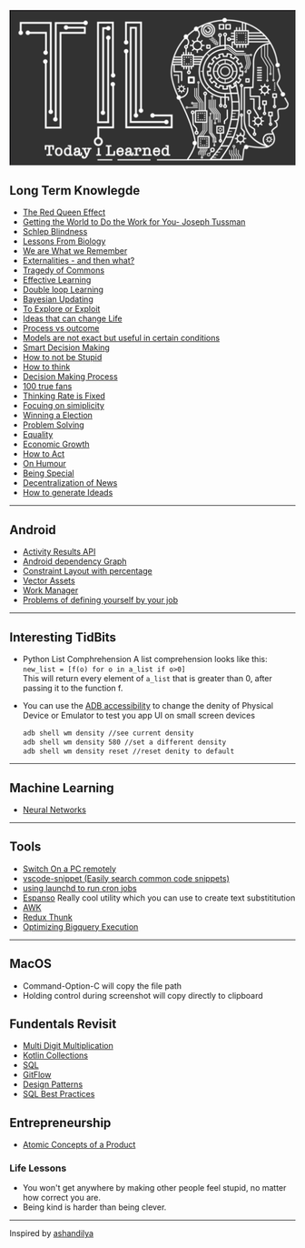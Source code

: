 ![banner](./banner.png)

## Long Term Knowlegde
- [The Red Queen Effect](https://fundooprofessor.wordpress.com/2012/09/16/red_queen/)
- [Getting the World to Do the Work for You- Joseph Tussman](https://fs.blog/2016/02/joseph-tussman/)
- [Schlep Blindness](./essays/schlep_blindness.md)
- [Lessons From Biology](https://fs.blog/2015/08/will-durant-the-three-lessons-of-biological-history/)
- [We are What we Remember](https://fs.blog/2021/01/we-remember/)
- [Externalities - and then what?](https://fs.blog/2019/09/externalities-why-we-can-never-do-one-thing/)
- [Tragedy of Commons](https://fs.blog/2011/08/the-tragedy-of-the-commons/)
- [Effective Learning](https://fs.blog/learning/)
- [Double loop Learning](https://fs.blog/2018/06/double-loop-learning/)
- [Bayesian Updating](https://fs.blog/2018/09/bayes-theorem/)
- [To Explore or Exploit](https://fs.blog/2020/11/explore-or-exploit-how-to-choose-new-opportunities/)
- [Ideas that can change Life](https://www.collaborativefund.com/blog/ideas-that-changed-my-life/)
- [Process vs outcome](https://fs.blog/2014/07/paula-scher-on-process-versus-outcome/)
- [Models are not exact but useful in certain conditions](https://fs.blog/2017/06/all-models-are-wrong/)
- [Smart Decision Making](https://fs.blog/smart-decisions/)
- [How to not be Stupid](https://fs.blog/2019/01/how-not-to-be-stupid/)
- [How to think](https://fs.blog/2015/08/how-to-think/)
- [Decision Making Process](long_term_knowledge/decision_making_process.md)
- [100 true fans](https://a16z.com/2020/02/06/100-true-fans/)
- [Thinking Rate is Fixed](https://fs.blog/2021/03/thinking-rate-fixed/)
- [Focuing on simiplicity](https://fs.blog/2014/12/albert-einstein-simplicity/)
- [Winning a Election](https://fs.blog/2012/03/5-things-cicero-can-teach-you-about-winning-an-election/)
- [Problem Solving](https://fs.blog/2011/05/problem-solving-tools/)
- [Equality](https://fs.blog/2021/03/john-stuart-mills-equality/)
- [Economic Growth](https://eriktorenberg.substack.com/p/on-economic-growth)
- [How to Act](https://fs.blog/2013/10/marcus-aurelius-how-to-act/)
- [On Humour](https://eriktorenberg.substack.com/p/on-humor)
- [Being Special](https://www.mysupersecretdiary.com/p/special)
- [Decentralization of News](https://eriktorenberg.substack.com/p/how-the-internet-ate-media)
- [How to generate Ideads](http://www.paulgraham.com/ideas.html)
---
## Android
- [Activity Results API](https://android.jlelse.eu/activity-results-api-69be5a225e86)
- [Android dependency Graph](https://github.com/wajahatkarim3/Today-I-Learned/blob/master/gradle/dependency-graph-project.md)
- [Constraint Layout with percentage](https://github.com/wajahatkarim3/Today-I-Learned/blob/master/android/percent-constraint-layout.md)
- [Vector Assets](https://medium.com/android-dev-hacks/android-vector-drawables-bfb515ba8f2e)
- [Work Manager](https://www.raywenderlich.com/20689637-scheduling-tasks-with-android-workmanager#toc-anchor-002)
- [Problems of defining yourself by your job](https://www.bbc.com/worklife/article/20210409-why-we-define-ourselves-by-our-jobs?utm_source=pocket-newtab-intl-en)

---
## Interesting TidBits
- Python List Comphrehension
A list comprehension looks like this:  
`new_list = [f(o) for o in a_list if o>0]`  
This will return every element of `a_list`  that is greater than 0, after passing it to the function f.

- You can use the [ADB accessibility](https://alexzh.com/adb-commands-accessibility/) to change the denity of Physical Device or Emulator to test you app UI on small screen devices
    ```
    adb shell wm density //see current density
    adb shell wm density 580 //set a different density
    adb shell wm density reset //reset denity to default
    ```


---
## Machine Learning
- [Neural Networks](./machine_learning/neural_networks.md)
---
## Tools
- [Switch On a PC remotely](./systems/wake_on_lan.md)
- [vscode-snippet (Easily search common code snippets)](https://github.com/mre/vscode-snippet)
- [using launchd to run cron jobs](https://blog.jan-ahrens.eu/2017/01/13/cron-is-dead-long-live-launchd.html)
- [Espanso](https://espanso.org/)  Really cool utility which you can use to create text substititution
- [AWK](https://ferd.ca/awk-in-20-minutes.html)
- [Redux Thunk](https://alialhaddad.medium.com/how-to-use-redux-thunk-in-react-and-react-native-4743a1321bd0)
- [Optimizing Bigquery Execution](https://medium.com/slalom-build/using-bigquery-execution-plans-to-improve-query-performance-af141b0cc33d)

---
## MacOS
- Command-Option-C will copy the file path
- Holding control during screenshot will copy directly to clipboard


## Fundentals Revisit
- [Multi Digit Multiplication](https://www.khanacademy.org/math/arithmetic/arith-review-multiply-divide)
- [Kotlin Collections](./fundamentals/kotlin_collections.md)
- [SQL](https://mystery.knightlab.com/walkthrough.html)
- [GitFlow](https://www.atlassian.com/git/tutorials/comparing-workflows/gitflow-workflow)
- [Design Patterns](https://www.raywenderlich.com/18409174-common-design-patterns-and-app-architectures-for-android)
- [SQL Best Practices](./fundamentals/SQL.md)

## Entrepreneurship
- [Atomic Concepts of a Product](https://kwokchain.com/2021/02/05/atomic-concepts/)

### Life Lessons
- You won't get anywhere by making other people feel stupid, no matter how correct you are.
- Being kind is harder than being clever.
---
Inspired by [ashandilya](https://github.com/ashandilya)
